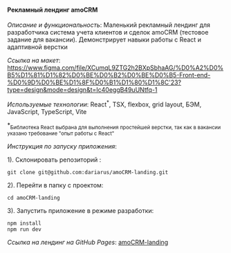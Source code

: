#### Рекламный лендинг amoCRM

*Описание и функциональность*: Маленький рекламный лендинг для разработчика система учета клиентов и сделок amoCRM (тестовое задание для вакансии). Демонстрирует навыки работы с React и адаптивной верстки

*Ссылка на макет*: https://www.figma.com/file/XCumqL9ZTG2h2BXpSbhaAG/%D0%A2%D0%B5%D1%81%D1%82%D0%BE%D0%B2%D0%BE%D0%B5-Front-end-%D0%9D%D0%BE%D1%8F%D0%B1%D1%80%D1%8C'23?type=design&mode=design&t=Ic40eggB49uUNtfq-1

*Используемые технологии*: React<sup>*</sup>, TSX, flexbox, grid layout, БЭМ, JavaScript, TypeScript, Vite

*<sub>Библиотека React выбрана для выполнения простейшей верстки, так как в вакансии указано требование "опыт работы с React"</sub>

*Инструкция по запуску приложения*:

1). Склонировать репозиторий :
```
git clone git@github.com:dariarus/amoCRM-landing.git
```

2). Перейти в папку с проектом:
```shell
cd amoCRM-landing
```

3). Запустить приложение в режиме разработки:
```shell
npm install
npm run dev
```

*Ссылка на лендинг на GitHub Pages*: [amoCRM-landing](https://dariarus.github.io/amoCRM-landing/)
